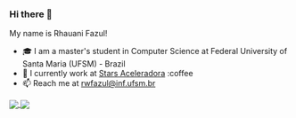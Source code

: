 ### Hi there 👋

My name is Rhauani Fazul!

- 🎓 I am a master's student in Computer Science at Federal University of Santa Maria (UFSM) - Brazil
- :office: I currently work at [Stars Aceleradora](https://starsaceleradora.com.br/) :coffee
- 📫 Reach me at rwfazul@inf.ufsm.br


<a href="#">
  <img align="center" src="https://github-readme-stats.vercel.app/api?username=rwfazul&count_private=true&show_icons=true&theme=dracula&hide=prs,issues,contribs" />
</a>

<a href="#">
  <img align="center" src="https://github-readme-stats.vercel.app/api/top-langs/?username=rwfazul&layout=compact&theme=dracula&count_private=true" />
</a>
